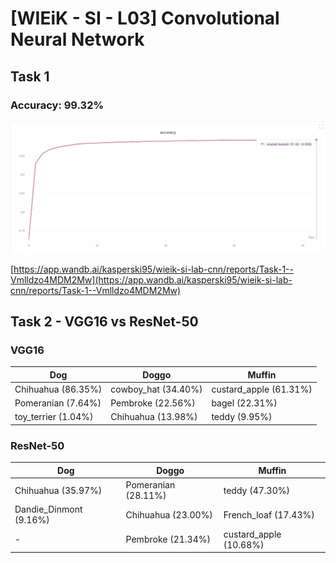 # [WIEiK - SI - L03] Convolutional Neural Network

## Task 1

### Accuracy: **99.32%**

![accuracy](readme/accuracy.png)

[https://app.wandb.ai/kasperski95/wieik-si-lab-cnn/reports/Task-1--Vmlldzo4MDM2Mw](https://app.wandb.ai/kasperski95/wieik-si-lab-cnn/reports/Task-1--Vmlldzo4MDM2Mw)

## Task 2 - VGG16 vs ResNet-50

### VGG16

| Dog                 | Doggo               | Muffin                 |
| ------------------- | ------------------- | ---------------------- |
| Chihuahua (86.35%)  | cowboy_hat (34.40%) | custard_apple (61.31%) |
| Pomeranian (7.64%)  | Pembroke (22.56%)   | bagel (22.31%)         |
| toy_terrier (1.04%) | Chihuahua (13.98%)  | teddy (9.95%)          |

### ResNet-50

| Dog                    | Doggo               | Muffin                 |
| ---------------------- | ------------------- | ---------------------- |
| Chihuahua (35.97%)     | Pomeranian (28.11%) | teddy (47.30%)         |
| Dandie_Dinmont (9.16%) | Chihuahua (23.00%)  | French_loaf (17.43%)   |
| -                      | Pembroke (21.34%)   | custard_apple (10.68%) |
